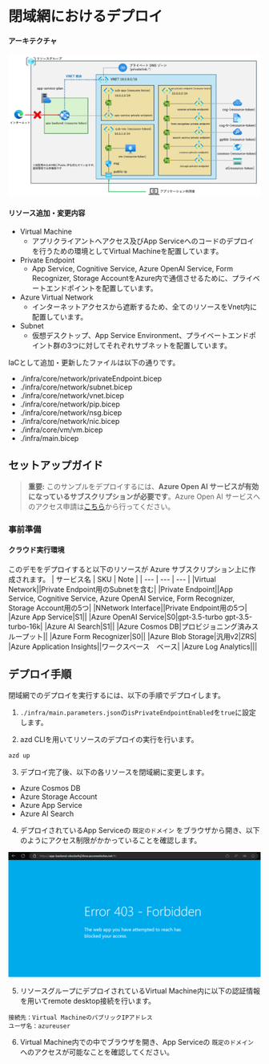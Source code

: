 # 閉域網におけるデプロイ

#### アーキテクチャ

![閉域網におけるアーキテクチャ](./assets/private_endpoint_arch.png)

#### リソース追加・変更内容

- Virtual Machine
  - アプリクライアントへアクセス及びApp Serviceへのコードのデプロイを行うための環境としてVirtual Machineを配置しています。
- Private Endpoint
  - App Service, Cognitive Service, Azure OpenAI Service, Form Recognizer, Storage AccountをAzure内で通信させるために、プライベートエンドポイントを配置しています。
- Azure Virtual Network
  - インターネットアクセスから遮断するため、全てのリソースをVnet内に配置しています。
- Subnet
  - 仮想デスクトップ、App Service Environment、プライベートエンドポイント群の3つに対してそれぞれサブネットを配置しています。

IaCとして追加・更新したファイルは以下の通りです。

- ./infra/core/network/privateEndpoint.bicep
- ./infra/core/network/subnet.bicep
- ./infra/core/network/vnet.bicep
- ./infra/core/network/pip.bicep
- ./infra/core/network/nsg.bicep
- ./infra/core/network/nic.bicep
- ./infra/core/vm/vm.bicep
- ./infra/main.bicep


## セットアップガイド

> **重要:** このサンプルをデプロイするには、**Azure Open AI サービスが有効になっているサブスクリプションが必要です**。Azure Open AI サービスへのアクセス申請は[こちら](https://aka.ms/oaiapply)から行ってください。

### 事前準備

#### クラウド実行環境
このデモをデプロイすると以下のリソースが Azure サブスクリプション上に作成されます。
| サービス名 | SKU | Note |
| --- | --- | --- |
|Virtual Network||Private Endpoint用のSubnetを含む|
|Private Endpoint||App Service, Cognitive Service, Azure OpenAI Service, Form Recognizer, Storage Account用の5つ|
|NNetwork Interface||Private Endpoint用の5つ|
|Azure App Service|S1||
|Azure OpenAI Service|S0|gpt-3.5-turbo gpt-3.5-turbo-16k|
|Azure AI Search|S1||
|Azure Cosmos DB|プロビジョニング済みスループット||
|Azure Form Recognizer|S0||
|Azure Blob Storage|汎用v2|ZRS|
|Azure Application Insights||ワークスペース　ベース|
|Azure Log Analytics|||

## デプロイ手順
閉域網でのデプロイを実行するには、以下の手順でデプロイします。

1. `./infra/main.parameters.json`の`isPrivateEndpointEnabled`を`true`に設定します。

2. azd CLIを用いてリソースのデプロイの実行を行います。

```bash
azd up
```

3. デプロイ完了後、以下の各リソースを閉域網に変更します。

- Azure Cosmos DB
- Azure Storage Account
- Azure App Service
- Azure AI Search


4. デプロイされているApp Serviceの `既定のドメイン` をブラウザから開き、以下のようにアクセス制限がかかっていることを確認します。

![403の画面](./assets/private_403.png)

5. リソースグループにデプロイされているVirtual Machine内に以下の認証情報を用いてremote desktop接続を行います。

```
接続先：Virtual MachineのパブリックIPアドレス
ユーザ名：azureuser
```

6. Virtual Machine内での中でブラウザを開き、App Serviceの `既定のドメイン` へのアクセスが可能なことを確認してください。

